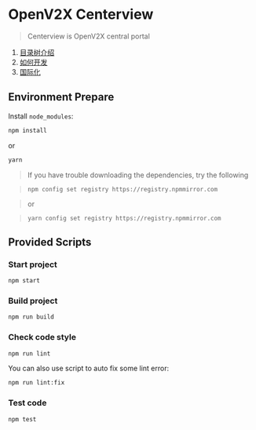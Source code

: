 # OpenV2X Centerview

> Centerview is OpenV2X central portal

1. [目录树介绍](./docs/1-Catalog-introduction.md)
2. [如何开发](./docs/2-How-to-develop.md)
3. [国际化](./docs/3-I18n-introduction.md)

## Environment Prepare

Install `node_modules`:

```bash
npm install
```

or

```bash
yarn
```

> If you have trouble downloading the dependencies, try the following

> `npm config set registry https://registry.npmmirror.com`

> or

> `yarn config set registry https://registry.npmmirror.com`

## Provided Scripts

### Start project

```bash
npm start
```

### Build project

```bash
npm run build
```

### Check code style

```bash
npm run lint
```

You can also use script to auto fix some lint error:

```bash
npm run lint:fix
```

### Test code

```bash
npm test
```

